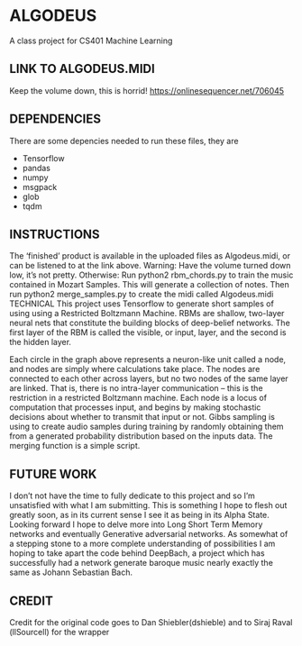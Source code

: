 # ALGODEUS
A class project for CS401 Machine Learning
## LINK TO ALGODEUS.MIDI 
Keep the volume down, this is horrid!
https://onlinesequencer.net/706045

## DEPENDENCIES
There are some depencies needed to run these files, they are
* Tensorflow
* pandas
* numpy
* msgpack
* glob
* tqdm 

## INSTRUCTIONS
The ‘finished’ product is available in the uploaded files as Algodeus.midi, or can be listened to at the link above. Warning: Have the volume turned down low, it’s not pretty.
Otherwise: Run python2 rbm_chords.py to train the music contained in Mozart Samples. This will generate a collection of notes. Then run python2 merge_samples.py to create the midi called Algodeus.midi
TECHNICAL
This project uses Tensorflow to generate short samples of using using a Restricted Boltzmann Machine. RBMs are shallow, two-layer neural nets that constitute the building blocks of deep-belief networks. The first layer of the RBM is called the visible, or input, layer, and the second is the hidden layer.
 
Each circle in the graph above represents a neuron-like unit called a node, and nodes are simply where calculations take place. The nodes are connected to each other across layers, but no two nodes of the same layer are linked. That is, there is no intra-layer communication – this is the restriction in a restricted Boltzmann machine. Each node is a locus of computation that processes input, and begins by making stochastic decisions about whether to transmit that input or not. Gibbs sampling is using to create audio samples during training by randomly obtaining them from a generated probability distribution based on the inputs data.
The merging function is a simple script.

## FUTURE WORK
I don’t not have the time to fully dedicate to this project and so I’m unsatisfied with what I am submitting. This is something I hope to flesh out greatly soon, as in its current sense I see it as being in its Alpha State. Looking forward I hope to delve more into Long Short Term Memory networks and eventually Generative adversarial networks. As somewhat of a stepping stone to a more complete understanding of possibilities I am hoping to take apart the code behind DeepBach, a project which has successfully had a network generate baroque music nearly exactly the same as Johann Sebastian Bach.

## CREDIT
Credit for the original code goes to Dan Shiebler(dshieble) and to Siraj Raval (llSourcell) for the wrapper
